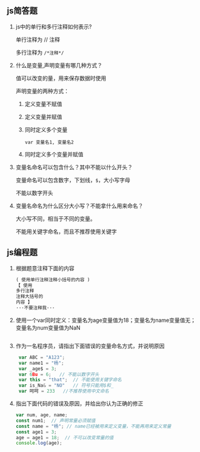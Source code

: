 ## js简答题

1. js中的单行和多行注释如何表示?

   单行注释为   // 注释

   多行注释为   `/*注释*/`

2. 什么是变量,声明变量有哪几种方式？

   值可以改变的量，用来保存数据时使用

   声明变量的两种方式：

   1. 定义变量不赋值

   2. 定义变量并赋值

   3. 同时定义多个变量

      `var 变量名1, 变量名2`

   4. 同时定义多个变量并赋值

   

3. 变量名命名可以包含什么？其中不能以什么开头？

   变量命名可以包含数字，下划线，`$`，大小写字母

   不能以数字开头

4. 变量名命名为什么区分大小写？不能拿什么用来命名？

   大小写不同，相当于不同的变量。

   不能用关键字命名，而且不推荐使用关键字




## js编程题

1. 根据题意注释下面的内容

   ```js
   ( 使用单行注释注释小括号的内容 )
   【 使用
   多行注释
   注释大括号的
   内容 】
   ···不要注释我···
   ```

2. 使用一个var同时定义：变量名为age变量值为18；变量名为name变量值无；变量名为num变量值为NaN

   ```js
   
   ```

3. 作为一名程序员，请指出下面错误的变量命名方式，并说明原因

   ```js
    var ABC = "A123";
    var name1 = "杨";
    var _age$ = 3; 
    var 6Bu = 6;   // 不能以数字开头
    var this = "that";  // 不能使用关键字命名
    var is_Na& = "NO"   // 符号只能用$和_
    var 呵呵 = 233   //不推荐使用中文命名
   ```

4. 指出下面代码的错误及原因，并给出你认为正确的修正

   ```js
   var num, age, name;
   const num1;  // 声明常量必须赋值
   const name = "杨"; // name已经被用来定义变量，不能再用来定义常量
   const age1 = 3;
   age = age1 = 18;  // 不可以改变常量的值
   console.log(age);
   ```